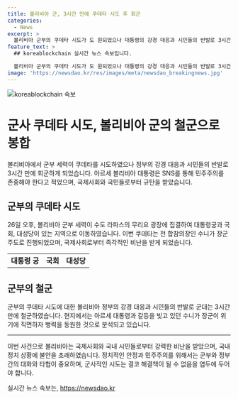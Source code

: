 ```yaml
---
title: 볼리비아 군, 3시간 만에 쿠데타 시도 후 회군
categories:
  - News
excerpt: >
  볼리비아 군부의 쿠데타 시도가 도 원되었으나 대통령의 강경 대응과 시민들의 반발로 3시간 만에 철군했다. 군인들과 장갑차가 대통령궁과 국회 앞을 가득 메우며 상황을 불안하게 만들었다. 군부 세력은 쿠데타를 시도하고, 대통령과 전 대통령의 발언으로 혼란이 가중됐다. 쿠데타를 주도한 수니가 장군은 대통령 선거에 반대해 군대를 집결한 것으로 전해졌다. 국제사회와 현지 시민들의 비난을 받으며 결국 군부는 철군했고, 수니가 장군은 경찰에 체포됐다.
feature_text: >
  ## koreablockchain 실시간 뉴스 속보입니다.

  볼리비아 군부의 쿠데타 시도가 도 원되었으나 대통령의 강경 대응과 시민들의 반발로 3시간 만에 철군했다. 군인들과 장갑차가 대통령궁과 국회 앞을 가득 메우며 상황을 불안하게 만들었다. 군부 세력은 쿠데타를 시도하고, 대통령과 전 대통령의 발언으로 혼란이 가중됐다. 쿠데타를 주도한 수니가 장군은 대통령 선거에 반대해 군대를 집결한 것으로 전해졌다. 국제사회와 현지 시민들의 비난을 받으며 결국 군부는 철군했고, 수니가 장군은 경찰에 체포됐다.
image: 'https://newsdao.kr/res/images/meta/newsdao_breakingnews.jpg'
---
```


<p><img src="https://newsdao.kr/res/images/meta/newsdao_breakingnews.jpg" alt="koreablockchain 속보" /></p>

<h1>군사 쿠데타 시도, 볼리비아 군의 철군으로 봉합</h1>

<p data-ke-size="size16">볼리비아에서 군부 세력이 쿠데타를 시도하였으나 정부의 강경 대응과 시민들의 반발로 3시간 만에 회군하게 되었습니다. 아르세 볼리비아 대통령은 SNS를 통해 민주주의를 존중해야 한다고 적었으며, 국제사회와 국민들로부터 규탄을 받았습니다.</p>

<h2 data-ke-size="size26">군부의 쿠데타 시도</h2>

<p data-ke-size="size16">26일 오후, 볼리비아 군부 세력이 수도 라파스의 무리요 광장에 집결하여 대통령궁과 국회, 대성당이 있는 지역으로 이동하였습니다. 이번 쿠데타는 전 합참의장인 수니가 장군 주도로 진행되었으며, 국제사회로부터 즉각적인 비난을 받게 되었습니다.</p>

<table>
    <tr>
        <td style="text-align: center; height: 17px;"><b>대통령 궁</b></td>
        <td style="text-align: center; height: 17px;"><b>국회</b></td>
        <td style="text-align: center; height: 17px;"><b>대성당</b></td>
    </tr>
</table>

<h2 data-ke-size="size26">군부의 철군</h2>

<p data-ke-size="size16">군부의 쿠데타 시도에 대한 볼리비아 정부의 강경 대응과 시민들의 반발로 군대는 3시간 만에 철군하였습니다. 현지에서는 아르세 대통령과 갈등을 빚고 있던 수니가 장군이 위기에 직면하자 병력을 동원한 것으로 분석되고 있습니다.</p>

<hr>

<p data-ke-size="size16">이번 사건으로 볼리비아는 국제사회와 국내 시민들로부터 강력한 비난을 받았으며, 국내 정치 상황에 불안을 초래하였습니다. 정치적인 안정과 민주주의를 위해서는 군부와 정부 간의 대화와 타협이 중요하며, 군사적인 시도는 결코 해결책이 될 수 없음을 염두에 두어야 합니다.</p>
실시간 뉴스 속보는, <a href="https://newsdao.kr" rel="dofollow">https://newsdao.kr</a>


